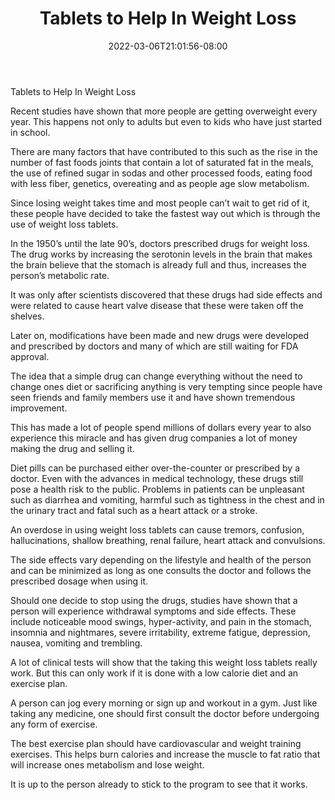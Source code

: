 ﻿---
title: "Tablets to Help In Weight Loss"
date: 2022-03-06T21:01:56-08:00
description: "Weight Lloss Tips for Web Success"
featured_image: "/images/Weight Lloss.jpg"
tags: ["Weight Lloss"]
---

Tablets to Help In Weight Loss


Recent studies have shown that more people are getting overweight every year. This happens not only to adults but even to kids who have just started in school. 

There are many factors that have contributed to this such as the rise in the number of fast foods joints that contain a lot of saturated fat in the meals, the use of refined sugar in sodas and other processed foods, eating food with less fiber, genetics, overeating and as people age slow metabolism. 

Since losing weight takes time and most people can’t wait to get rid of it, these people have decided to take the fastest way out which is through the use of weight loss tablets.

In the 1950’s until the late 90’s, doctors prescribed drugs for weight loss. The drug works by increasing the serotonin levels in the brain that makes the brain believe that the stomach is already full and thus, increases the person’s metabolic rate.

It was only after scientists discovered that these drugs had side effects and were related to cause heart valve disease that these were taken off the shelves. 

Later on, modifications have been made and new drugs were developed and prescribed by doctors and many of which are still waiting for FDA approval. 

The idea that a simple drug can change everything without the need to change ones diet or sacrificing anything is very tempting since people have seen friends and family members use it and have shown tremendous improvement. 

This has made a lot of people spend millions of dollars every year to also experience this miracle and has given drug companies a lot of money making the drug and selling it. 

Diet pills can be purchased either over-the-counter or prescribed by a doctor. Even with the advances in medical technology, these drugs still pose a health risk to the public. Problems in patients can be unpleasant such as diarrhea and vomiting, harmful such as tightness in the chest and in the urinary tract and fatal such as a heart attack or a stroke.

An overdose in using weight loss tablets can cause tremors, confusion, hallucinations, shallow breathing, renal failure, heart attack and convulsions.

The side effects vary depending on the lifestyle and health of the person and can be minimized as long as one consults the doctor and follows the prescribed dosage when using it.

Should one decide to stop using the drugs, studies have shown that a person will experience withdrawal symptoms and side effects. These include noticeable mood swings, hyper-activity, and pain in the stomach, insomnia and nightmares, severe irritability, extreme fatigue, depression, nausea, vomiting and trembling.

A lot of clinical tests will show that the taking this weight loss tablets really work. But this can only work if it is done with a low calorie diet and an exercise plan. 

A person can jog every morning or sign up and workout in a gym. Just like taking any medicine, one should first consult the doctor before undergoing any form of exercise.

The best exercise plan should have cardiovascular and weight training exercises. This helps burn calories and increase the muscle to fat ratio that will increase ones metabolism and lose weight. 

It is up to the person already to stick to the program to see that it works. 



